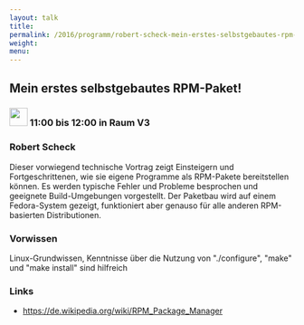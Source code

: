 ```yaml
---
layout: talk
title:
permalink: /2016/programm/robert-scheck-mein-erstes-selbstgebautes-rpm-paket/
weight:
menu:
---
```

## Mein erstes selbstgebautes RPM-Paket!

### <img height = "32" src="../../../images/talk.svg"> 11:00 bis 12:00 in Raum V3

### Robert Scheck

Dieser vorwiegend technische Vortrag zeigt Einsteigern und Fortgeschrittenen, wie sie eigene Programme als RPM-Pakete bereitstellen können. Es werden typische Fehler und Probleme besprochen und geeignete Build-Umgebungen vorgestellt. Der Paketbau wird auf einem Fedora-System gezeigt, funktioniert aber genauso für alle anderen RPM-basierten Distributionen.

### Vorwissen

Linux-Grundwissen, Kenntnisse über die Nutzung von "./configure", "make" und "make install" sind hilfreich

### Links

- <a href="https://de.wikipedia.org/wiki/RPM_Package_Manager" target="_blank">https://de.wikipedia.org/wiki/RPM_Package_Manager</a>

